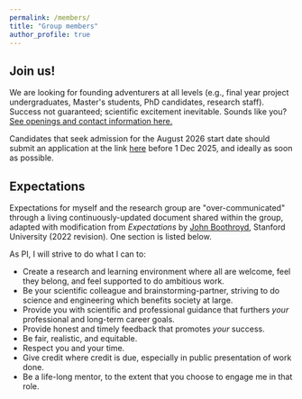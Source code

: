 ```yaml
---
permalink: /members/
title: "Group members"
author_profile: true
---
```


## Join us!
We are looking for founding adventurers at all levels (e.g., final year project undergraduates, Master's students, PhD candidates, research staff). Success not guaranteed; scientific excitement inevitable. Sounds like you? [See openings and contact information here.](join.md)

Candidates that seek admission for the August 2026 start date should submit an application at the link [here](join.md) before 1 Dec 2025, and ideally as soon as possible.

## Expectations

Expectations for myself and the research group are "over-communicated" through a living continuously-updated document shared within the group, adapted with modification from *Expectations* by [John Boothroyd](https://med.stanford.edu/boothroydlab), Stanford University (2022 revision). One section is listed below.

As PI, I will strive to do what I can to:
* Create a research and learning environment where all are welcome, feel they belong, and feel supported to do ambitious work. 
* Be your scientific colleague and brainstorming-partner, striving to do science and engineering which benefits society at large. 
* Provide you with scientific and professional guidance that furthers *your* professional and long-term career goals.
* Provide honest and timely feedback that promotes *your* success. 
* Be fair, realistic, and equitable.
* Respect you and your time. 
* Give credit where credit is due, especially in public presentation of work done.
* Be a life-long mentor, to the extent that you choose to engage me in that role.
